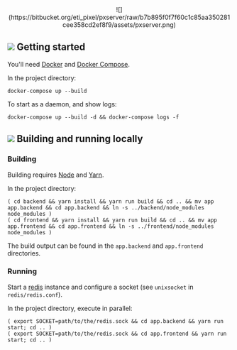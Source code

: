 <center>
![](https://bitbucket.org/eti_pixel/pxserver/raw/b7b895f0f7f60c1c85aa350281cee358cd2ef8f9/assets/pxserver.png)
</center>


## ![](https://raw.githubusercontent.com/google/material-design-icons/master/maps/1x_web/ic_directions_run_black_18dp.png) Getting started

You'll need [Docker](https://docs.docker.com/install/) and [Docker Compose](https://docs.docker.com/compose/install/).

In the project directory:
```
docker-compose up --build
```

To start as a daemon, and show logs:
```
docker-compose up --build -d && docker-compose logs -f
```

## ![](https://raw.githubusercontent.com/google/material-design-icons/master/action/1x_web/ic_build_black_18dp.png) Building and running locally

### Building

Building requires [Node](https://nodejs.org) and [Yarn](https://yarnpkg.com).

In the project directory:

```
( cd backend && yarn install && yarn run build && cd .. && mv app app.backend && cd app.backend && ln -s ../backend/node_modules node_modules )
( cd frontend && yarn install && yarn run build && cd .. && mv app app.frontend && cd app.frontend && ln -s ../frontend/node_modules node_modules )
```

The build output can be found in the `app.backend` and `app.frontend` directories.

### Running

Start a [redis](https://redis.io) instance and configure a socket (see `unixsocket` in `redis/redis.conf`).

In the project directory, execute in parallel:
```
( export SOCKET=path/to/the/redis.sock && cd app.backend && yarn run start; cd .. )
( export SOCKET=path/to/the/redis.sock && cd app.frontend && yarn run start; cd .. )
```